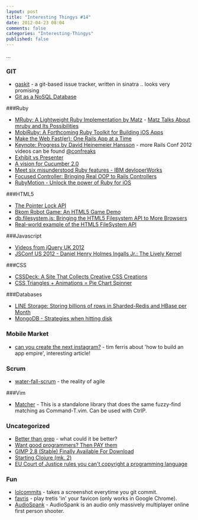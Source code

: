 ```yaml
---
layout: post
title: "Interesting Thingys #14"
date: 2012-04-23 08:04
comments: false
categories: "Interesting-Thingys"
published: false
---
```


...
<!-- More -->

### GIT
- [gaskit](https://github.com/bkeepers/gaskit) - a git-based issue tracker, written in sinatra .. looks very promising
- [Git as a NoSQL Database](http://speakerdeck.com/u/bkeepers/p/git-the-nosql-database)

###Ruby
- [MRuby: A Lightweight Ruby Implementation by Matz](https://github.com/mruby/mruby) - [Matz Talks About mruby and Its Possibilities](http://www.youtube.com/watch?v=n7XRYWclYDY)
- [MobiRuby: A Forthcoming Ruby Toolkit for Building iOS Apps](http://mobiruby.org/)
- [Make the Web Fast(er): One Rails App at a Time](http://www.igvita.com/slides/2012/railsconf-making-the-web-faster/#1)
- [Keynote: Progress by David Heinemeier Hansson](http://www.youtube.com/watch?v=VOFTop3AMZ8) - more Rails Conf 2012 videos can be found [@confreaks](http://confreaks.com/events/railsconf2012)
- [Exhibit vs Presenter](http://mikepackdev.com/blog_posts/31-exhibit-vs-presenter)
- [A vision for Cucumber 2.0](http://blog.mattwynne.net/2012/04/26/a-vision-for-cucumber-2-0/)
- [Meet six misunderstood Ruby features - IBM devloperWorks](http://www.ibm.com/developerworks/linux/library/os-sixrubyfeatures/index.html)
- [Focused Controller: Bringing Real OOP to Rails Controllers](https://github.com/jonleighton/focused_controller)
- [RubyMotion - Unlock the power of Ruby for iOS]( http://www.rubymotion.com/ )

###HTML5
- [The Pointer Lock API](https://developer.mozilla.org/en/API/Pointer_Lock_API)
- [Bkom Robot Game: An HTML5 Game Demo](http://www.bkom.com/robotgame)
- [db.filesystem.js: Bringing the HTML5 Filesystem API to More Browsers](http://ericbidelman.tumblr.com/post/21649963613/idb-filesystem-js-bringing-the-html5-filesystem-api)
- [Real-world example of the HTML5 FileSystem API](http://www.adobe.com/devnet/html5/articles/real-world-example-html5-filesystem-api.html)

###Javascript
- [Videos from jQuery UK 2012](http://lanyrd.com/2012/jquery-uk/video/)
- [JSConf US 2012 - Daniel Henry Holmes Ingalls Jr.: The Lively Kernel](http://blip.tv/jsconf/jsconf2012-daniel-henry-holmes-ingalls-jr-6106503)

###CSS
- [CSSDeck: A Site That Collects Creative CSS Creations](http://cssdeck.com/)
- [CSS Triangles + Animations = Pie Chart Spinner](http://phuu.net/2012/05/01/html-css-only-spinner.html)

###Databases
- [LINE Storage: Storing billions of rows in Sharded-Redis and HBase per Month](http://tech.naver.jp/blog/?p=1420)
- [MongoDB - Strategies when hitting disk](http://www.colinhowe.co.uk/2012/apr/26/mongodb-strategies-when-hitting-disk/)

### Mobile Market
- [can you create the next instagram?](http://www.fourhourworkweek.com/blog/2012/04/22/how-to-build-an-app-empire-can-you-create-the-next-instagram/) - tim ferris about 'how to build an app empire', interesting article!

### Scrum
- [water-fall-scrum](http://sdt.bz/m/apparticle.aspx?id=36195) - the reality of agile

###Vim
- [Matcher](https://github.com/burke/matcher) - This is a standalone library that does the same fuzzy-find matching as Command-T.vim. Can be used with CtrlP.

### Uncategorized
- [Better than grep](http://betterthangrep.com) - what could it be better?
- [Want good programmers? Then PAY them](http://www.irrlicht3d.org/pivot/entry.php?id=1295)
- [GIMP 2.8 (Stable) Finally Available For Download](http://www.webupd8.org/2012/05/gimp-28-stable-finally-available-for.html)
- [Starting Clojure (mk. 2)]( http://cemerick.com/2012/05/02/starting-clojure/ )
- [EU Court of Justice rules you can't copyright a programming language](http://www.wired.co.uk/news/archive/2012-05/03/programming-language-copyright)

### Fun
- [lolcommits](https://github.com/mroth/lolcommits) - takes a screenshot everytime you git commit.
- [favris](http://favris.info/) - play tretis 'in' your favicon (only works in Google Chrome).
- [AudioSpank]( https://developer.mozilla.org/en-US/demos/detail/audiospank ) - AudioSpank is an audio only massively multiplayer online first person shooter.

